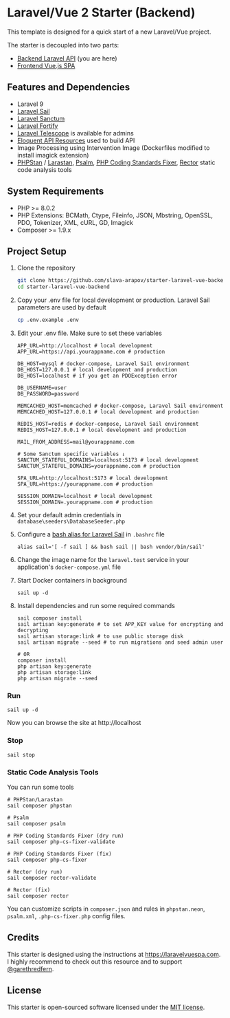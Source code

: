 # Laravel/Vue 2 Starter (Backend)
This template is designed for a quick start of a new Laravel/Vue project.

The starter is decoupled into two parts:

-  [Backend Laravel API](https://github.com/slava-arapov/starter-laravel-vue-backend/) (you are here)
-  [Frontend Vue.js SPA](https://github.com/slava-arapov/starter-laravel-vue-frontend/)

## Features and Dependencies
* Laravel 9
* [Laravel Sail](https://laravel.com/docs/8.x/sail)
* [Laravel Sanctum](https://laravel.com/docs/8.x/sanctum)
* [Laravel Fortify](https://laravel.com/docs/8.x/fortify)
* [Laravel Telescope](https://laravel.com/docs/8.x/telescope) is available for admins
* [Eloquent API Resources](https://laravel.com/docs/8.x/eloquent-resources) used to build API
* Image Processing using Intervention Image (Dockerfiles modified to install imagick extension)
* [PHPStan](https://phpstan.org/) / [Larastan](https://github.com/nunomaduro/larastan), [Psalm](https://psalm.dev/), [PHP Coding Standards Fixer](https://cs.symfony.com/), [Rector](https://github.com/rectorphp/rector) static code analysis tools

## System Requirements
* PHP >= 8.0.2
* PHP Extensions: BCMath, Ctype, Fileinfo, JSON, Mbstring, OpenSSL, PDO, Tokenizer, XML, cURL, GD, Imagick
* Composer >= 1.9.x

## Project Setup
1. Clone the repository
   ``` bash
   git clone https://github.com/slava-arapov/starter-laravel-vue-backend.git
   cd starter-laravel-vue-backend
   ```

2. Copy your .env file for local development or production. Laravel Sail parameters are used by default
   ``` bash
   cp .env.example .env
   ```

3. Edit your .env file. Make sure to set these variables
   ``` dotenv
   APP_URL=http://localhost # local development
   APP_URL=https://api.yourappname.com # production

   DB_HOST=mysql # docker-compose, Laravel Sail environment
   DB_HOST=127.0.0.1 # local development and production
   DB_HOST=localhost # if you get an PDOException error
   
   DB_USERNAME=user
   DB_PASSWORD=password
   
   MEMCACHED_HOST=memcached # docker-compose, Laravel Sail environment
   MEMCACHED_HOST=127.0.0.1 # local development and production
   
   REDIS_HOST=redis # docker-compose, Laravel Sail environment
   REDIS_HOST=127.0.0.1 # local development and production
   
   MAIL_FROM_ADDRESS=mail@yourappname.com
   
   # Some Sanctum specific variables ↓
   SANCTUM_STATEFUL_DOMAINS=localhost:5173 # local development
   SANCTUM_STATEFUL_DOMAINS=yourappname.com # production
   
   SPA_URL=http://localhost:5173 # local development
   SPA_URL=https://yourappname.com # production
   
   SESSION_DOMAIN=localhost # local development
   SESSION_DOMAIN=.yourappname.com # production
   ```

4. Set your default admin credentials in `database\seeders\DatabaseSeeder.php`
5. Configure a [bash alias for Laravel Sail](https://laravel.com/docs/8.x/sail#configuring-a-bash-alias) in `.bashrc` file
   ``` shell
   alias sail='[ -f sail ] && bash sail || bash vendor/bin/sail'
   ```
   
6. Change the image name for the `laravel.test` service in your application's `docker-compose.yml` file
7. Start Docker containers in background
   ``` shell
   sail up -d
   ```

8. Install dependencies and run some required commands
   ``` shell
   sail composer install
   sail artisan key:generate # to set APP_KEY value for encrypting and decrypting
   sail artisan storage:link # to use public storage disk
   sail artisan migrate --seed # to run migrations and seed admin user
   
   # OR
   composer install
   php artisan key:generate
   php artisan storage:link
   php artisan migrate --seed
   ```

### Run
``` shell
sail up -d
```

Now you can browse the site at http://localhost

### Stop
``` shell
sail stop
```

### Static Code Analysis Tools

You can run some tools 

``` shell
# PHPStan/Larastan
sail composer phpstan

# Psalm
sail composer psalm

# PHP Coding Standards Fixer (dry run)
sail composer php-cs-fixer-validate

# PHP Coding Standards Fixer (fix)
sail composer php-cs-fixer

# Rector (dry run)
sail composer rector-validate

# Rector (fix)
sail composer rector
```

You can customize scripts in `composer.json` and rules in `phpstan.neon`, `psalm.xml`, `.php-cs-fixer.php` config files. 

## Credits
This starter is designed using the instructions at https://laravelvuespa.com. I highly recommend to check out this resource and to support [@garethredfern](https://github.com/garethredfern).

## License
This starter is open-sourced software licensed under the [MIT license](LICENSE).
